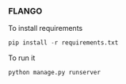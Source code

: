 ### FLANGO

To install requirements

```python
pip install -r requirements.txt
```

To run it
```python
python manage.py runserver

